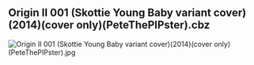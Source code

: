 ## Origin II 001 (Skottie Young Baby variant cover)(2014)(cover only)(PeteThePIPster).cbz

![Origin II 001 (Skottie Young Baby variant cover)(2014)(cover only)(PeteThePIPster).jpg](https://wx1.sinaimg.cn/large/6a9fdecaly1fr0wumnvivj20zk1iw4qp.jpg)